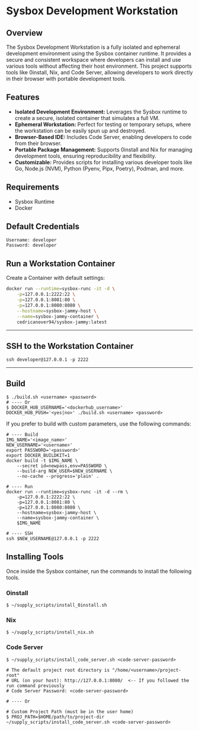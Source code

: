 # Sysbox Development Workstation

## Overview
The Sysbox Development Workstation is a fully isolated and ephemeral development environment using the Sysbox container runtime. It provides a secure and consistent workspace where developers can install and use various tools without affecting their host environment. This project supports tools like 0install, Nix, and Code Server, allowing developers to work directly in their browser with portable development tools.

## Features
- **Isolated Development Environment:** Leverages the Sysbox runtime to create a secure, isolated container that simulates a full VM.
- **Ephemeral Workstation:** Perfect for testing or temporary setups, where the workstation can be easily spun up and destroyed.
- **Browser-Based IDE:** Includes Code Server, enabling developers to code from their browser.
- **Portable Package Management:** Supports 0install and Nix for managing development tools, ensuring reproducibility and flexibility.
- **Customizable:** Provides scripts for installing various developer tools like Go, Node.js (NVM), Python (Pyenv, Pipx, Poetry), Podman, and more.

## Requirements
- Sysbox Runtime
- Docker

## Default Credentials
```
Username: developer
Password: developer
```

## Run a Workstation Container
Create a Container with default settings:
```bash
docker run --runtime=sysbox-runc -it -d \
    -p=127.0.0.1:2222:22 \
    -p=127.0.0.1:8081:80 \
    -p=127.0.0.1:8080:8080 \
    --hostname=sysbox-jammy-host \
    --name=sysbox-jammy-container \
    cedricanover94/sysbox-jammy:latest
```

---

## SSH to the Workstation Container
```shell
ssh developer@127.0.0.1 -p 2222
```

---

## Build
```shell
$ ./build.sh <username> <password>
# ---- Or
$ DOCKER_HUB_USERNAME='<dockerhub_username>' DOCKER_HUB_PUSH='<yes|no>' ./build.sh <username> <password>
```

If you prefer to build with custom parameters, use the following commands:
```shell
# ---- Build
IMG_NAME='<image_name>'
NEW_USERNAME='<username>'
export PASSWORD='<password>'
export DOCKER_BUILDKIT=1
docker build -t $IMG_NAME \
    --secret id=newpass,env=PASSWORD \
    --build-arg NEW_USER=$NEW_USERNAME \
    --no-cache --progress='plain' .

# ---- Run
docker run --runtime=sysbox-runc -it -d --rm \
    -p=127.0.0.1:2222:22 \
    -p=127.0.0.1:8081:80 \
    -p=127.0.0.1:8080:8080 \
    --hostname=sysbox-jammy-host \
    --name=sysbox-jammy-container \
    $IMG_NAME

# ---- SSH
ssh $NEW_USERNAME@127.0.0.1 -p 2222
```

## Installing Tools
Once inside the Sysbox container, run the commands to install the following tools.

### 0install
```shell
$ ~/supply_scripts/install_0install.sh
```

### Nix
```shell
$ ~/supply_scripts/install_nix.sh
```

### Code Server
```shell
$ ~/supply_scripts/install_code_server.sh <code-server-password>

# The default project root directory is "/home/<username>/project-root"
# URL (on your host): http://127.0.0.1:8080/  <-- If you followed the run command previously
# Code Server Password: <code-server-password>

# ---- Or

# Custom Project Path (must be in the user home)
$ PROJ_PATH=$HOME/path/to/project-dir ~/supply_scripts/install_code_server.sh <code-server-password>
```
